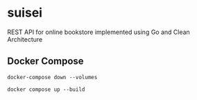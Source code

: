 # suisei
REST API for online bookstore implemented using Go and Clean Architecture

## Docker Compose

```
docker-compose down --volumes
```

```
docker compose up --build
```